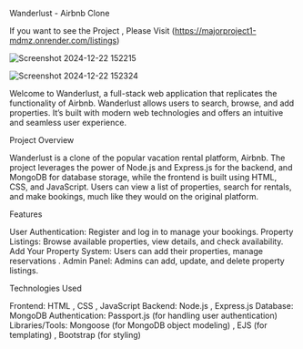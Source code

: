Wanderlust - Airbnb Clone        

If you want to see the Project , Please Visit (https://majorproject1-mdmz.onrender.com/listings)

![Screenshot 2024-12-22 152215](https://github.com/user-attachments/assets/67221b21-a6cf-4a8d-afbd-cfb79edc2277)

![Screenshot 2024-12-22 152324](https://github.com/user-attachments/assets/aa31c977-1e8c-4ae4-b0ff-3c2a9f63bb24)

Welcome to Wanderlust, a full-stack web application that replicates the functionality of Airbnb. Wanderlust allows users to search, browse, and add properties. It’s built with modern web technologies and offers an intuitive and seamless user experience.

Project Overview

Wanderlust is a clone of the popular vacation rental platform, Airbnb.
The project leverages the power of Node.js and Express.js for the backend, and MongoDB for database storage, while the frontend is built using HTML, CSS, and JavaScript. 
Users can view a list of properties, search for rentals, and make bookings, much like they would on the original platform.

Features

User Authentication: Register and log in to manage your bookings.
Property Listings: Browse available properties, view details, and check availability.
Add Your Property System: Users can add their properties, manage reservations .
Admin Panel: Admins can add, update, and delete property listings.

Technologies Used

Frontend: HTML , CSS , JavaScript
Backend: Node.js , Express.js
Database: MongoDB
Authentication: Passport.js (for handling user authentication)
Libraries/Tools: Mongoose (for MongoDB object modeling) , EJS (for templating) , Bootstrap (for styling)

